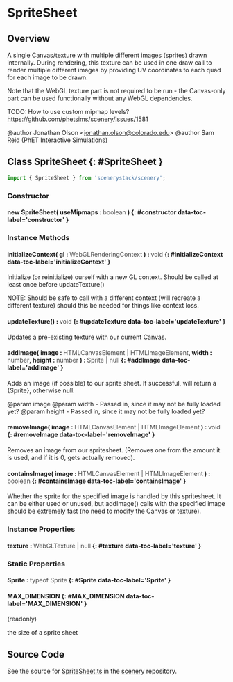 # SpriteSheet

## Overview

A single Canvas/texture with multiple different images (sprites) drawn internally. During rendering, this texture
can be used in one draw call to render multiple different images by providing UV coordinates to each quad for each
image to be drawn.

Note that the WebGL texture part is not required to be run - the Canvas-only part can be used functionally without
any WebGL dependencies.

TODO: How to use custom mipmap levels? https://github.com/phetsims/scenery/issues/1581

@author Jonathan Olson &lt;jonathan.olson@colorado.edu&gt;
@author Sam Reid (PhET Interactive Simulations)

## Class SpriteSheet {: #SpriteSheet }


```js
import { SpriteSheet } from 'scenerystack/scenery';
```
### Constructor

#### new SpriteSheet( useMipmaps : <span style="font-weight: 400; opacity: 80%;">boolean</span> ) {: #constructor data-toc-label='constructor' }

### Instance Methods

#### initializeContext( gl : <span style="font-weight: 400; opacity: 80%;">WebGLRenderingContext</span> ) : <span style="font-weight: 400; opacity: 80%;">void</span> {: #initializeContext data-toc-label='initializeContext' }

Initialize (or reinitialize) ourself with a new GL context. Should be called at least once before updateTexture()

NOTE: Should be safe to call with a different context (will recreate a different texture) should this be needed
      for things like context loss.

#### updateTexture() : <span style="font-weight: 400; opacity: 80%;">void</span> {: #updateTexture data-toc-label='updateTexture' }

Updates a pre-existing texture with our current Canvas.

#### addImage( image : <span style="font-weight: 400; opacity: 80%;">HTMLCanvasElement | HTMLImageElement</span>, width : <span style="font-weight: 400; opacity: 80%;">number</span>, height : <span style="font-weight: 400; opacity: 80%;">number</span> ) : <span style="font-weight: 400; opacity: 80%;">Sprite | null</span> {: #addImage data-toc-label='addImage' }

Adds an image (if possible) to our sprite sheet. If successful, will return a {Sprite}, otherwise null.

@param image
@param width - Passed in, since it may not be fully loaded yet?
@param height - Passed in, since it may not be fully loaded yet?

#### removeImage( image : <span style="font-weight: 400; opacity: 80%;">HTMLCanvasElement | HTMLImageElement</span> ) : <span style="font-weight: 400; opacity: 80%;">void</span> {: #removeImage data-toc-label='removeImage' }

Removes an image from our spritesheet. (Removes one from the amount it is used, and if it is 0, gets actually
removed).

#### containsImage( image : <span style="font-weight: 400; opacity: 80%;">HTMLCanvasElement | HTMLImageElement</span> ) : <span style="font-weight: 400; opacity: 80%;">boolean</span> {: #containsImage data-toc-label='containsImage' }

Whether the sprite for the specified image is handled by this spritesheet. It can be either used or unused, but
addImage() calls with the specified image should be extremely fast (no need to modify the Canvas or texture).

### Instance Properties

#### texture : <span style="font-weight: 400; opacity: 80%;">WebGLTexture | null</span> {: #texture data-toc-label='texture' }

### Static Properties

#### Sprite : <span style="font-weight: 400; opacity: 80%;">typeof Sprite</span> {: #Sprite data-toc-label='Sprite' }

#### MAX_DIMENSION {: #MAX_DIMENSION data-toc-label='MAX_DIMENSION' }

(readonly)

the size of a sprite sheet



## Source Code

See the source for [SpriteSheet.ts](https://github.com/phetsims/scenery/blob/main/js/util/SpriteSheet.ts) in the [scenery](https://github.com/phetsims/scenery) repository.
